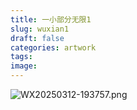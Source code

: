 ```yaml
---
title: 一小部分无限1
slug: wuxian1
draft: false
categories: artwork
tags:
image:
---
```

![WX20250312-193757.png](https://img.inkx.cc/WX20250312-193757.png)

